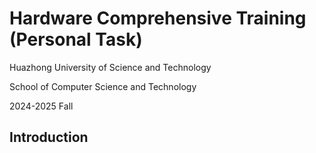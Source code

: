 # Hardware Comprehensive Training (Personal Task)

Huazhong University of Science and Technology

School of Computer Science and Technology

2024-2025 Fall

## Introduction

